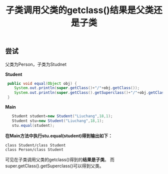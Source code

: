 ﻿---
slug: 20191223
title: 子类调用父类的getclass()结果是父类还是子类
authors: mcx
tags: [Java, 笔记, 大一]
---

## 尝试

父类为Person，子类为Studnet

**Student**

```java
 public void equal(Object obj) {
    System.out.println(super.getClass()+"/"+obj.getClass());
    System.out.println(super.getClass().getSuperclass()+"/"+obj.getClass());
 }
```

**Main**

```java
   Student student=new Student("Liuchang",18,1);
   Student stu=new Student("Liuchang",18,1);
   stu.equal(student);
```

<!--truncate-->

**在Main方法中执行stu.equal(student)得到输出如下：**

```
class Student/class Student
class Person/class Student
```

可见在子类调用父类的getclass()得到的**结果是子类**。
而super.getClass().getSuperclass()可以得到父类。
